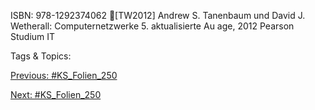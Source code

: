 ISBN: 978-1292374062
[TW2012] Andrew S. Tanenbaum und David J. Wetherall:
Computernetzwerke
5. aktualisierte Auage, 2012
Pearson Studium IT

   Tags & Topics:
   

[Previous: #KS_Folien_250](KS_Folien_250.md)

[Next: #KS_Folien_250](KS_Folien_250.md)